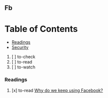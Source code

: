 ## Fb

# Table of Contents
<!-- MarkdownTOC depth=4 -->
  - [Readings](#readings)
  - [Security](#security)
<!-- /MarkdownTOC -->

  1. [ ] to-check []()
  1. [ ] to-read []()
  1. [ ] to-watch []()

### Readings

  1. [x] to-read [Why do we keep using Facebook?](https://hackernoon.com/why-do-we-keep-using-facebook-ee59ded4602d)
